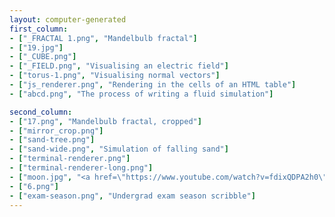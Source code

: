 ```yaml
---
layout: computer-generated
first_column:
- ["_FRACTAL 1.png", "Mandelbulb fractal"]
- ["19.jpg"]
- ["_CUBE.png"]
- ["_FIELD.png", "Visualising an electric field"]
- ["torus-1.png", "Visualising normal vectors"]
- ["js_renderer.png", "Rendering in the cells of an HTML table"]
- ["abcd.png", "The process of writing a fluid simulation"]

second_column:
- ["17.png", "Mandelbulb fractal, cropped"]
- ["mirror_crop.png"]
- ["sand-tree.png"]
- ["sand-wide.png", "Simulation of falling sand"]
- ["terminal-renderer.png"]
- ["terminal-renderer-long.png"]
- ["moon.jpg", "<a href=\"https://www.youtube.com/watch?v=fdixQDPA2h0\">Moon</a>"]
- ["6.png"]
- ["exam-season.png", "Undergrad exam season scribble"]
---
```

